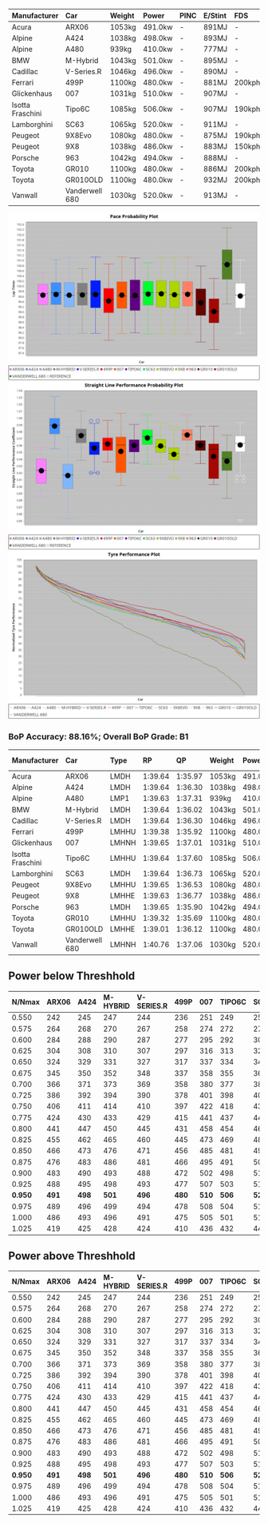 | Manufacturer     | Car            | Weight | Power   | PINC    | E/Stint | FDS     |
|:-|:-|:-|:-|:-|:-|:-|
| Acura            | ARX06          | 1053kg | 491.0kw |    -    | 891MJ   |    -    |
| Alpine           | A424           | 1038kg | 498.0kw |    -    | 893MJ   |    -    |
| Alpine           | A480           | 939kg  | 410.0kw |    -    | 777MJ   |    -    |
| BMW              | M-Hybrid       | 1043kg | 501.0kw |    -    | 895MJ   |    -    |
| Cadillac         | V-Series.R     | 1046kg | 496.0kw |    -    | 890MJ   |    -    |
| Ferrari          | 499P           | 1100kg | 480.0kw |    -    | 881MJ   | 200kph  |
| Glickenhaus      | 007            | 1031kg | 510.0kw |    -    | 907MJ   |    -    |
| Isotta Fraschini | Tipo6C         | 1085kg | 506.0kw |    -    | 907MJ   | 190kph  |
| Lamborghini      | SC63           | 1065kg | 520.0kw |    -    | 911MJ   |    -    |
| Peugeot          | 9X8Evo         | 1080kg | 480.0kw |    -    | 875MJ   | 190kph  |
| Peugeot          | 9X8            | 1038kg | 486.0kw |    -    | 883MJ   | 150kph  |
| Porsche          | 963            | 1042kg | 494.0kw |    -    | 888MJ   |    -    |
| Toyota           | GR010          | 1100kg | 480.0kw |    -    | 886MJ   | 200kph  |
| Toyota           | GR010OLD       | 1100kg | 480.0kw |    -    | 932MJ   | 200kph  |
| Vanwall          | Vanderwell 680 | 1030kg | 520.0kw |    -    | 913MJ   |    -    |

![PACECHART](./IMG/AUTO.png)
![STRAIGHTLINEPERFORMANCECHART](./IMG/AUTO_sp.png)
![TYREPERFORMANCECHART](./IMG/AUTO_tw.png)

### BoP Accuracy: 88.16%; Overall BoP Grade: B1
| Manufacturer     | Car            | Type  | RP      | QP      | Weight | Power¹  | Threshhold | PINC    | Power²   | E/Stint | AVG Vmax  | FDS     | RDLC | L/Stint | BOP-Grade | Model Accuracy | Model Points | Match%  | SimDiff |
|:-|:-|:-|:-|:-|:-|:-|:-|:-|:-|:-|:-|:-|:-|:-|:-|:-|:-|:-|:-|
| Acura            | ARX06          | LMDH  | 1:39.64 | 1:35.97 | 1053kg | 491.0kw | 0.0kph     |    -    | 491.00kw |  891MJ  | 296.02kph |    -    | 1.01 | 29      | +C1       | 100.00%        | 996          | 78.79%  | #       |
| Alpine           | A424           | LMDH  | 1:39.64 | 1:36.30 | 1038kg | 498.0kw | 0.0kph     |    -    | 498.00kw |  893MJ  | 307.86kph |    -    | 1.01 | 29      | ~A1       | 100.00%        | 946          | 98.47%  | #       |
| Alpine           | A480           | LMP1  | 1:39.63 | 1:37.31 |  939kg | 410.0kw | 0.0kph     |    -    | 410.00kw |  777MJ  | 293.17kph |    -    | 0.99 | 27      | ~A1       | 97.08%         | 1727         | 100.00% | +0.07   |
| BMW              | M-Hybrid       | LMDH  | 1:39.64 | 1:36.02 | 1043kg | 501.0kw | 0.0kph     |    -    | 501.00kw |  895MJ  | 305.74kph |    -    | 1.01 | 29      | -A2       | 100.00%        | 1998         | 91.16%  | #       |
| Cadillac         | V-Series.R     | LMDH  | 1:39.64 | 1:36.30 | 1046kg | 496.0kw | 0.0kph     |    -    | 496.00kw |  890MJ  | 301.95kph |    -    | 1.01 | 29      | ~A1       | 98.11%         | 3991         | 95.70%  | #       |
| Ferrari          | 499P           | LMHHU | 1:39.38 | 1:35.92 | 1100kg | 480.0kw | 0.0kph     |    -    | 480.00kw |  881MJ  | 298.58kph | 200kph  | 0.99 | 29      | -B1       | 98.72%         | 4180         | 89.53%  | #       |
| Glickenhaus      | 007            | LMHNH | 1:39.65 | 1:37.01 | 1031kg | 510.0kw | 0.0kph     |    -    | 510.00kw |  907MJ  | 303.75kph |    -    | 0.96 | 29      | ~A1       | 94.07%         | 2174         | 95.87%  | +0.10   |
| Isotta Fraschini | Tipo6C         | LMHHU | 1:39.64 | 1:37.60 | 1085kg | 506.0kw | 0.0kph     |    -    | 506.00kw |  907MJ  | 301.95kph | 190kph  | 1.02 | 29      | +C1       | 97.73%         | 129          | 77.25%  | #       |
| Lamborghini      | SC63           | LMDH  | 1:39.64 | 1:36.73 | 1065kg | 520.0kw | 0.0kph     |    -    | 520.00kw |  911MJ  | 306.11kph |    -    | 1.02 | 29      | ~A1       | 100.00%        | 784          | 97.22%  | #       |
| Peugeot          | 9X8Evo         | LMHHU | 1:39.65 | 1:36.53 | 1080kg | 480.0kw | 0.0kph     |    -    | 480.00kw |  875MJ  | 299.14kph | 190kph  | 0.97 | 29      | ~A1       | 100.00%        | 636          | 98.96%  | #       |
| Peugeot          | 9X8            | LMHHE | 1:39.63 | 1:36.77 | 1038kg | 486.0kw | 0.0kph     |    -    | 486.00kw |  883MJ  | 299.26kph | 150kph  | 1.02 | 29      | ~A1       | 99.28%         | 4250         | 99.85%  | +0.15   |
| Porsche          | 963            | LMDH  | 1:39.65 | 1:35.90 | 1042kg | 494.0kw | 0.0kph     |    -    | 494.00kw |  888MJ  | 305.19kph |    -    | 1.01 | 29      | ~A1       | 99.91%         | 11713        | 100.00% | #       |
| Toyota           | GR010          | LMHHU | 1:39.32 | 1:35.69 | 1100kg | 480.0kw | 0.0kph     |    -    | 480.00kw |  886MJ  | 298.19kph | 200kph  | 0.99 | 29      | -B1       | 99.90%         | 3123         | 85.16%  | #       |
| Toyota           | GR010OLD       | LMHHE | 1:39.01 | 1:36.12 | 1100kg | 480.0kw | 0.0kph     |    -    | 480.00kw |  932MJ  | 295.74kph | 200kph  | 1.00 | 29      | -D2       | 100.00%        | 730          | 63.69%  | +1.63   |
| Vanwall          | Vanderwell 680 | LMHNH | 1:40.76 | 1:37.06 | 1030kg | 520.0kw | 0.0kph     |    -    | 520.00kw |  913MJ  | 302.50kph |    -    | 1.01 | 29      | +E2       | 95.99%         | 527          | 50.72%  | +0.11   |

## Power below Threshhold
| N/Nmax    | ARX06   | A424    | M-HYBRID | V-SERIES.R | 499P    | 007     | TIPO6C  | SC63    | 9X8EVO  | 9X8     | 963     | GR010   | GR010OLD | VANDERWELL 680 | ​     | RPM      | A480    |
|:-|:-|:-|:-|:-|:-|:-|:-|:-|:-|:-|:-|:-|:-|:-|:-|:-|:-|
|  0.550    |  242    |  245    |  247     |  244       |  236    |  251    |  249    |  256    |  236    |  239    |  243    |  236    |  236     |  256           |  ​    |   --     |   -     |
|  0.575    |  264    |  268    |  270     |  267       |  258    |  274    |  272    |  279    |  258    |  261    |  266    |  258    |  258     |  279           |  ​    |   --     |   -     |
|  0.600    |  284    |  288    |  290     |  287       |  277    |  295    |  292    |  300    |  277    |  281    |  285    |  277    |  277     |  300           |  ​    |   --     |   -     |
|  0.625    |  304    |  308    |  310     |  307       |  297    |  316    |  313    |  322    |  297    |  301    |  305    |  297    |  297     |  322           |  ​    |   --     |   -     |
|  0.650    |  324    |  329    |  331     |  327       |  317    |  337    |  334    |  343    |  317    |  321    |  326    |  317    |  317     |  343           |  ​    |   --     |   -     |
|  0.675    |  345    |  350    |  352     |  348       |  337    |  358    |  355    |  365    |  337    |  341    |  347    |  337    |  337     |  365           |  ​    |   --     |   -     |
|  0.700    |  366    |  371    |  373     |  369       |  358    |  380    |  377    |  387    |  358    |  362    |  368    |  358    |  358     |  387           |  ​    |   --     |   -     |
|  0.725    |  386    |  392    |  394     |  390       |  378    |  401    |  398    |  409    |  378    |  383    |  389    |  378    |  378     |  409           |  ​    |   --     |   -     |
|  0.750    |  406    |  411    |  414     |  410       |  397    |  422    |  418    |  430    |  397    |  402    |  408    |  397    |  397     |  430           |  ​    |   --     |   -     |
|  0.775    |  424    |  430    |  433     |  429       |  415    |  441    |  437    |  449    |  415    |  420    |  427    |  415    |  415     |  449           |  ​    |  5000    |  241    |
|  0.800    |  441    |  447    |  450     |  445       |  431    |  458    |  454    |  467    |  431    |  436    |  444    |  431    |  431     |  467           |  ​    |  5500    |  284    |
|  0.825    |  455    |  462    |  465     |  460       |  445    |  473    |  469    |  482    |  445    |  451    |  458    |  445    |  445     |  482           |  ​    |  6000    |  318    |
|  0.850    |  466    |  473    |  476     |  471       |  456    |  485    |  481    |  494    |  456    |  462    |  469    |  456    |  456     |  494           |  ​    |  6500    |  359    |
|  0.875    |  476    |  483    |  486     |  481       |  466    |  495    |  491    |  505    |  466    |  472    |  479    |  466    |  466     |  505           |  ​    |  7000    |  401    |
|  0.900    |  483    |  490    |  493     |  488       |  472    |  502    |  498    |  512    |  472    |  478    |  486    |  472    |  472     |  512           |  ​    |  7500    |  411    |
|  0.925    |  488    |  495    |  498     |  493       |  477    |  507    |  503    |  517    |  477    |  483    |  491    |  477    |  477     |  517           |  ​    |  8000    |  407    |
| **0.950** | **491** | **498** | **501**  | **496**    | **480** | **510** | **506** | **520** | **480** | **486** | **494** | **480** | **480**  | **520**        | **​** | **8500** | **410** |
|  0.975    |  489    |  496    |  499     |  494       |  478    |  508    |  504    |  518    |  478    |  484    |  492    |  478    |  478     |  518           |  ​    |  9000    |  205    |
|  1.000    |  486    |  493    |  496     |  491       |  475    |  505    |  501    |  514    |  475    |  481    |  489    |  475    |  475     |  514           |  ​    |   --     |   -     |
|  1.025    |  419    |  425    |  428     |  424       |  410    |  436    |  432    |  444    |  410    |  415    |  422    |  410    |  410     |  444           |  ​    |   --     |   -     |

## Power above Threshhold
| N/Nmax    | ARX06   | A424    | M-HYBRID | V-SERIES.R | 499P    | 007     | TIPO6C  | SC63    | 9X8EVO  | 9X8     | 963     | GR010   | GR010OLD | VANDERWELL 680 | ​     | RPM      | A480    |
|:-|:-|:-|:-|:-|:-|:-|:-|:-|:-|:-|:-|:-|:-|:-|:-|:-|:-|
|  0.550    |  242    |  245    |  247     |  244       |  236    |  251    |  249    |  256    |  236    |  239    |  243    |  236    |  236     |  256           |  ​    |   --     |   -     |
|  0.575    |  264    |  268    |  270     |  267       |  258    |  274    |  272    |  279    |  258    |  261    |  266    |  258    |  258     |  279           |  ​    |   --     |   -     |
|  0.600    |  284    |  288    |  290     |  287       |  277    |  295    |  292    |  300    |  277    |  281    |  285    |  277    |  277     |  300           |  ​    |   --     |   -     |
|  0.625    |  304    |  308    |  310     |  307       |  297    |  316    |  313    |  322    |  297    |  301    |  305    |  297    |  297     |  322           |  ​    |   --     |   -     |
|  0.650    |  324    |  329    |  331     |  327       |  317    |  337    |  334    |  343    |  317    |  321    |  326    |  317    |  317     |  343           |  ​    |   --     |   -     |
|  0.675    |  345    |  350    |  352     |  348       |  337    |  358    |  355    |  365    |  337    |  341    |  347    |  337    |  337     |  365           |  ​    |   --     |   -     |
|  0.700    |  366    |  371    |  373     |  369       |  358    |  380    |  377    |  387    |  358    |  362    |  368    |  358    |  358     |  387           |  ​    |   --     |   -     |
|  0.725    |  386    |  392    |  394     |  390       |  378    |  401    |  398    |  409    |  378    |  383    |  389    |  378    |  378     |  409           |  ​    |   --     |   -     |
|  0.750    |  406    |  411    |  414     |  410       |  397    |  422    |  418    |  430    |  397    |  402    |  408    |  397    |  397     |  430           |  ​    |   --     |   -     |
|  0.775    |  424    |  430    |  433     |  429       |  415    |  441    |  437    |  449    |  415    |  420    |  427    |  415    |  415     |  449           |  ​    |  5000    |  241    |
|  0.800    |  441    |  447    |  450     |  445       |  431    |  458    |  454    |  467    |  431    |  436    |  444    |  431    |  431     |  467           |  ​    |  5500    |  284    |
|  0.825    |  455    |  462    |  465     |  460       |  445    |  473    |  469    |  482    |  445    |  451    |  458    |  445    |  445     |  482           |  ​    |  6000    |  318    |
|  0.850    |  466    |  473    |  476     |  471       |  456    |  485    |  481    |  494    |  456    |  462    |  469    |  456    |  456     |  494           |  ​    |  6500    |  359    |
|  0.875    |  476    |  483    |  486     |  481       |  466    |  495    |  491    |  505    |  466    |  472    |  479    |  466    |  466     |  505           |  ​    |  7000    |  401    |
|  0.900    |  483    |  490    |  493     |  488       |  472    |  502    |  498    |  512    |  472    |  478    |  486    |  472    |  472     |  512           |  ​    |  7500    |  411    |
|  0.925    |  488    |  495    |  498     |  493       |  477    |  507    |  503    |  517    |  477    |  483    |  491    |  477    |  477     |  517           |  ​    |  8000    |  407    |
| **0.950** | **491** | **498** | **501**  | **496**    | **480** | **510** | **506** | **520** | **480** | **486** | **494** | **480** | **480**  | **520**        | **​** | **8500** | **410** |
|  0.975    |  489    |  496    |  499     |  494       |  478    |  508    |  504    |  518    |  478    |  484    |  492    |  478    |  478     |  518           |  ​    |  9000    |  205    |
|  1.000    |  486    |  493    |  496     |  491       |  475    |  505    |  501    |  514    |  475    |  481    |  489    |  475    |  475     |  514           |  ​    |   --     |   -     |
|  1.025    |  419    |  425    |  428     |  424       |  410    |  436    |  432    |  444    |  410    |  415    |  422    |  410    |  410     |  444           |  ​    |   --     |   -     |
